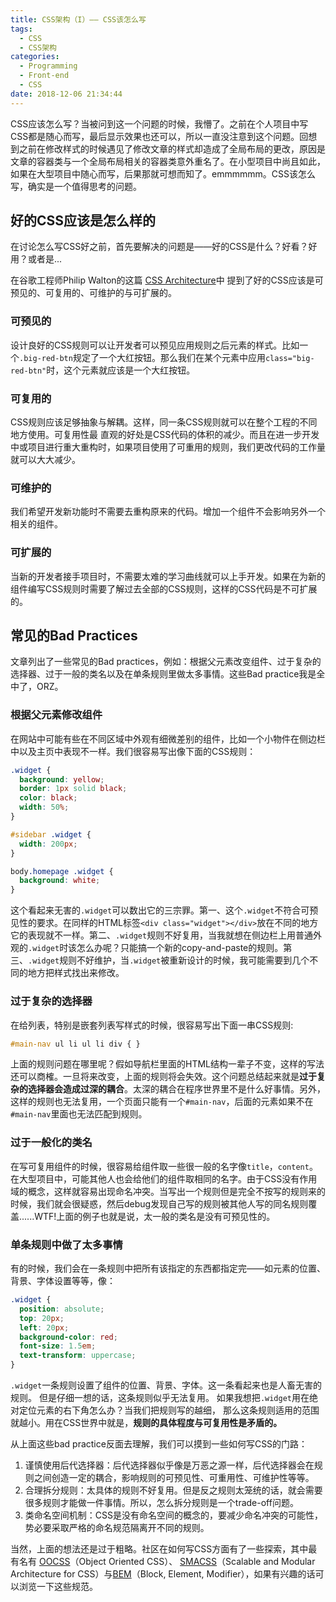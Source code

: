 ```yaml
---
title: CSS架构（I）—— CSS该怎么写
tags:
  - CSS
  - CSS架构
categories:
  - Programming
  - Front-end
  - CSS
date: 2018-12-06 21:34:44
---
```



CSS应该怎么写？当被问到这一个问题的时候，我懵了。之前在个人项目中写CSS都是随心而写，最后显示效果也还可以，所以一直没注意到这个问题。回想到之前在修改样式的时候遇见了修改文章的样式却造成了全局布局的更改，原因是文章的容器类与一个全局布局相关的容器类意外重名了。在小型项目中尚且如此，如果在大型项目中随心而写，后果那就可想而知了。emmmmmm。CSS该怎么写，确实是一个值得思考的问题。

<!--more-->

## 好的CSS应该是怎么样的

在讨论怎么写CSS好之前，首先要解决的问题是——好的CSS是什么？好看？好用？或者是...

在谷歌工程师Philip Walton的这篇
[CSS Architecture](https://philipwalton.com/articles/css-architecture/)中
提到了好的CSS应该是可预见的、可复用的、可维护的与可扩展的。

### 可预见的

设计良好的CSS规则可以让开发者可以预见应用规则之后元素的样式。比如一个`.big-red-btn`规定了一个大红按钮。那么我们在某个元素中应用`class="big-red-btn"`时，这个元素就应该是一个大红按钮。

### 可复用的

CSS规则应该足够抽象与解耦。这样，同一条CSS规则就可以在整个工程的不同地方使用。可复用性最
直观的好处是CSS代码的体积的减少。而且在进一步开发中或项目进行重大重构时，如果项目使用了可重用的规则，我们更改代码的工作量就可以大大减少。

### 可维护的

我们希望开发新功能时不需要去重构原来的代码。增加一个组件不会影响另外一个相关的组件。

### 可扩展的

当新的开发者接手项目时，不需要太难的学习曲线就可以上手开发。如果在为新的组件编写CSS规则时需要了解过去全部的CSS规则，这样的CSS代码是不可扩展的。

## 常见的Bad Practices

文章列出了一些常见的Bad practices，例如：根据父元素改变组件、过于复杂的选择器、过于一般的类名以及在单条规则里做太多事情。这些Bad practice我是全中了，ORZ。

### 根据父元素修改组件

在网站中可能有些在不同区域中外观有细微差别的组件，比如一个小物件在侧边栏中以及主页中表现不一样。我们很容易写出像下面的CSS规则：

```css
.widget {
  background: yellow;
  border: 1px solid black;
  color: black;
  width: 50%;
}

#sidebar .widget {
  width: 200px;
}

body.homepage .widget {
  background: white;
}
```

这个看起来无害的`.widget`可以数出它的三宗罪。第一、这个`.widget`不符合可预见性的要求。在同样的HTML标签`<div class="widget"></div>`放在不同的地方它的表现就不一样。第二、`.widget`规则不好复用，当我就想在侧边栏上用普通外观的`.widget`时该怎么办呢？只能搞一个新的copy-and-paste的规则。第三、`.widget`规则不好维护，当`.widget`被重新设计的时候，我可能需要到几个不同的地方把样式找出来修改。

### 过于复杂的选择器

在给列表，特别是嵌套列表写样式的时候，很容易写出下面一串CSS规则:

```css
#main-nav ul li ul li div { }
```

上面的规则问题在哪里呢？假如导航栏里面的HTML结构一辈子不变，这样的写法还可以商榷。一旦将来改变，上面的规则将会失效。这个问题总结起来就是**过于复杂的选择器会造成过深的耦合**。太深的耦合在程序世界里不是什么好事情。另外，这样的规则也无法复用，一个页面只能有一个`#main-nav`，后面的元素如果不在`#main-nav`里面也无法匹配到规则。

### 过于一般化的类名

在写可复用组件的时候，很容易给组件取一些很一般的名字像`title`，`content`。在大型项目中，可能其他人也会给他们的组件取相同的名字。由于CSS没有作用域的概念，这样就容易出现命名冲突。当写出一个规则但是完全不按写的规则来的时候，我们就会很疑惑，然后debug发现自己写的规则被其他人写的同名规则覆盖......WTF!上面的例子也就是说，太一般的类名是没有可预见性的。

### 单条规则中做了太多事情

有的时候，我们会在一条规则中把所有该指定的东西都指定完——如元素的位置、背景、字体设置等等，像：

```css
.widget {
  position: absolute;
  top: 20px;
  left: 20px;
  background-color: red;
  font-size: 1.5em;
  text-transform: uppercase;
}
```

`.widget`一条规则设置了组件的位置、背景、字体。这一条看起来也是人畜无害的规则。
但是仔细一想的话，这条规则似乎无法复用。
如果我想把`.widget`用在绝对定位元素的右下角怎么办？当我们把规则写的越细，
那么这条规则适用的范围就越小。用在CSS世界中就是，**规则的具体程度与可复用性是矛盾的。**

从上面这些bad practice反面去理解，我们可以摸到一些如何写CSS的门路：

1. 谨慎使用后代选择器：后代选择器似乎像是万恶之源一样，后代选择器会在规则之间创造一定的耦合，影响规则的可预见性、可重用性、可维护性等等。
2. 合理拆分规则：太具体的规则不好复用。但是反之规则太笼统的话，就会需要很多规则才能做一件事情。所以，怎么拆分规则是一个trade-off问题。
3. 类命名空间机制：CSS是没有命名空间的概念的，要减少命名冲突的可能性，势必要采取严格的命名规范隔离开不同的规则。

当然，上面的想法还是过于粗略。社区在如何写CSS方面有了一些探索，其中最有名有
[OOCSS](https://github.com/stubbornella/oocss/wiki)（Object Oriented CSS）、
[SMACSS](https://smacss.com/)（Scalable and Modular Architecture for CSS）与[BEM](http://getbem.com/)（Block, Element, Modifier），如果有兴趣的话可以浏览一下这些规范。